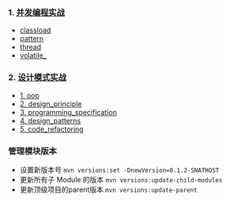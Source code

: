 ### 1. [并发编程实战](concurrency-in-action)

- [classload](concurrency-in-action%2Fsrc%2Fmain%2Fjava%2Forg%2Fcoder%2Fconcurrency%2Fprogramming%2Fclassload)
- [pattern](concurrency-in-action%2Fsrc%2Fmain%2Fjava%2Forg%2Fcoder%2Fconcurrency%2Fprogramming%2Fpattern)
- [thread](concurrency-in-action%2Fsrc%2Fmain%2Fjava%2Forg%2Fcoder%2Fconcurrency%2Fprogramming%2Fthread)
- [volatile_](concurrency-in-action%2Fsrc%2Fmain%2Fjava%2Forg%2Fcoder%2Fconcurrency%2Fprogramming%2Fvolatile_)

### 2. [设计模式实战](design-patterns-in-action)

- [1. oop](design-patterns-in-action%2Fsrc%2Fmain%2Fjava%2Forg%2Fcoder%2Fdesign%2Fpatterns%2F_1_oop)
- [2. design_principle](design-patterns-in-action%2Fsrc%2Fmain%2Fjava%2Forg%2Fcoder%2Fdesign%2Fpatterns%2F_2_design_principle)
- [3. programming_specification](design-patterns-in-action%2Fsrc%2Fmain%2Fjava%2Forg%2Fcoder%2Fdesign%2Fpatterns%2F_3_programming_specification)
- [4. design_patterns](design-patterns-in-action%2Fsrc%2Fmain%2Fjava%2Forg%2Fcoder%2Fdesign%2Fpatterns%2F_4_design_patterns)
- [5. code_refactoring](design-patterns-in-action%2Fsrc%2Fmain%2Fjava%2Forg%2Fcoder%2Fdesign%2Fpatterns%2F_5_code_refactoring)

### 管理模块版本

- 设置新版本号
  `mvn versions:set -DnewVersion=0.1.2-SNATHOST`
- 更新所有子 Module 的版本
  `mvn versions:update-child-modules`
- 更新顶级项目的parent版本
  `mvn versions:update-parent`